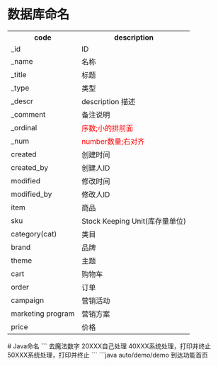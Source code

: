 # 数据库命名
<m><table>
<tr><th>code</th><th>description</th></tr>

<!-- 常用 -->
<tr><td>_id</td><td>ID</td></tr>
<tr><td>_name</td><td>名称</td></tr>
<tr><td>_title</td><td>标题</td></tr>
<tr><td>_type</td><td>类型</td></tr>
<tr><td>_descr</td><td>description 描述</td></tr>
<tr><td>_comment</td><td>备注说明</td></tr>
<tr><td>_ordinal</td><td style="color:red">序数;小的排前面</td></tr>
<tr><td>_num</td><td style="color:red">number数量;右对齐</td></tr>

<tr><td>created</td><td>创建时间</td></tr>
<tr><td>created_by</td><td>创建人ID</td></tr>
<tr><td>modified</td><td>修改时间</td></tr>
<tr><td>modified_by</td><td>修改人ID</td></tr>
<!-- 专门 --> 
<tr><td>item</td><td>商品</td></tr>
<tr><td>sku</td><td>Stock Keeping Unit(库存量单位)</td></tr>
<tr><td>category(cat)</td><td>类目</td></tr>
<tr><td>brand</td><td>品牌</td></tr>
<tr><td>theme</td><td>主题</td></tr>
<tr><td>cart</td><td>购物车</td></tr>
<tr><td>order</td><td>订单</td></tr>


<tr><td>campaign</td><td>营销活动</td></tr>
<tr><td>marketing program</td><td>营销方案</td></tr>
<tr><td>price</td><td>价格</td></tr>
</table></m>
# Java命名
<mm>
```
去魔法数字
20XXX自己处理
40XXX系统处理，打印并终止
50XXX系统处理，打印并终止
```
```java
auto/demo/demo 到达功能首页

```</mm>

